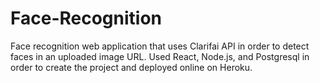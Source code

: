 # Face-Recognition
Face recognition web application that uses Clarifai API in order to detect faces in an uploaded image URL.
Used React, Node.js, and Postgresql in order to create the project and deployed online on Heroku.

